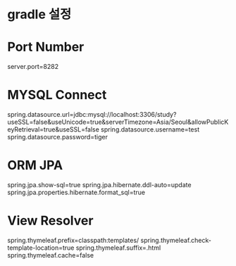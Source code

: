 # gradle 설정

# Port Number

server.port=8282

# MYSQL Connect

spring.datasource.url=jdbc:mysql://localhost:3306/study?useSSL=false&useUnicode=true&serverTimezone=Asia/Seoul&allowPublicKeyRetrieval=true&useSSL=false
spring.datasource.username=test
spring.datasource.password=tiger

# ORM JPA

spring.jpa.show-sql=true
spring.jpa.hibernate.ddl-auto=update
spring.jpa.properties.hibernate.format_sql=true

# View Resolver

spring.thymeleaf.prefix=classpath:templates/
spring.thymeleaf.check-template-location=true
spring.thymeleaf.suffix=.html
spring.thymeleaf.cache=false
